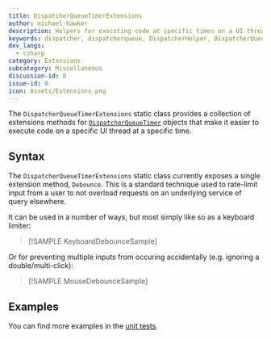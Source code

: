 ```yaml
---
title: DispatcherQueueTimerExtensions
author: michael-hawker
description: Helpers for executing code at specific times on a UI thread through a DispatcherQueue instance with a DispatcherQueueTimer.
keywords: dispatcher, dispatcherqueue, DispatcherHelper, DispatcherQueueExtensions, DispatcherQueueTimer, DispatcherQueueTimerExtensions
dev_langs:
  - csharp
category: Extensions
subcategory: Miscellaneous
discussion-id: 0
issue-id: 0
icon: Assets/Extensions.png
---
```


The `DispatcherQueueTimerExtensions` static class provides a collection of extensions methods for [`DispatcherQueueTimer`](https://learn.microsoft.com/windows/windows-app-sdk/api/winrt/microsoft.ui.dispatching.dispatcherqueue) objects that make it easier to execute code on a specific UI thread at a specific time.

## Syntax

The `DispatcherQueueTimerExtensions` static class currently exposes a single extension method, `Debounce`. This is a standard technique used to rate-limit input from a user to not overload requests on an underlying service of query elsewhere.

It can be used in a number of ways, but most simply like so as a keyboard limiter:

> [!SAMPLE KeyboardDebounceSample]

Or for preventing multiple inputs from occuring accidentally (e.g. ignoring a double/multi-click):

> [!SAMPLE MouseDebounceSample]

## Examples

You can find more examples in the [unit tests](https://github.com/CommunityToolkit/Windows/blob/rel/8.1.240916/components/Extensions/tests/DispatcherQueueTimerExtensionTests.cs).
